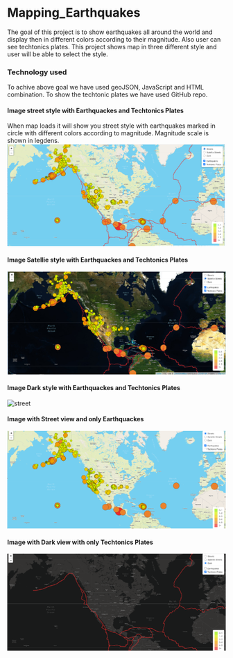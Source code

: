 # Mapping_Earthquakes
The goal of this project is to show earthquakes all around the world and display then in different colors according to their magnitude. Also user can see techtonics plates. This project shows map in three different style and user will be able to select the style. 
### Technology used
To achive above goal we have used geoJSON, JavaScript and HTML combination. To show the techtonic plates we have used GitHub repo.
#### Image street style with Earthquackes and Techtonics Plates
When map loads it will show you street style with earthquakes marked in circle with different colors according to magnitude. Magnitude scale is shown in legdens. 
![street](Earthquake_Challenge/images/street_view.PNG)
#### Image Satellie style with Earthquackes and Techtonics Plates
![street](Earthquake_Challenge/images/satellite_view.PNG)
#### Image Dark style with Earthquackes and Techtonics Plates
![street](Earthquake_Challenge/images/dark.PNG)
#### Image with Street view and only Earthquackes
![street](Earthquake_Challenge/images/street_earthquackes.PNG)
#### Image with Dark view with only Techtonics Plates
![street](Earthquake_Challenge/images/dark_techtonics.PNG)


